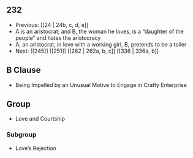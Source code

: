 ## 232
- Previous: [[24 | 24b, c, d, e]] 
- A is an aristocrat; and B, the woman he loves, is a “daughter of the people” and hates the aristocracy
- A, an aristocrat, in love with a working girl, B, pretends to be a toiler
- Next: [[245]] [[251]] [[262 | 262a, b, c]] [[336 | 336a, b]] 

## B Clause
- Being Impelled by an Unusual Motive to Engage in Crafty Enterprise

## Group
- Love and Courtship

### Subgroup
- Love’s Rejection


